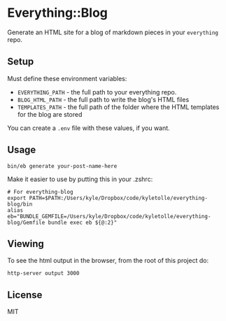 # Everything::Blog

Generate an HTML site for a blog of markdown pieces in your `everything` repo.

## Setup

Must define these environment variables:

- `EVERYTHING_PATH` - the full path to your everything repo.
- `BLOG_HTML_PATH` - the full path to write the blog's HTML files
- `TEMPLATES_PATH` - the full path of the folder where the HTML templates for
  the blog are stored

You can create a `.env` file with these values, if you want.

## Usage

```
bin/eb generate your-post-name-here
```

Make it easier to use by putting this in your .zshrc:

```
# For everything-blog
export PATH=$PATH:/Users/kyle/Dropbox/code/kyletolle/everything-blog/bin
alias eb="BUNDLE_GEMFILE=/Users/kyle/Dropbox/code/kyletolle/everything-blog/Gemfile bundle exec eb ${@:2}"
```

## Viewing

To see the html output in the browser, from the root of this project do:

```
http-server output 3000
```

## License

MIT

